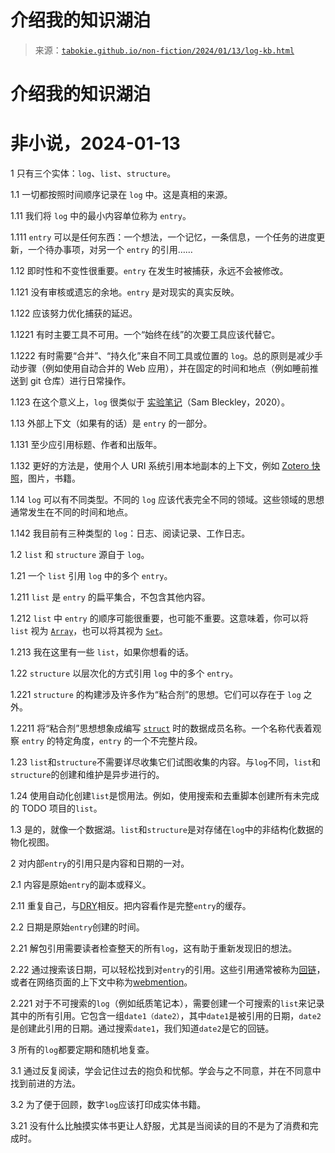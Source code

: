 <!--yml

category: 未分类

date: 2024-05-27 14:46:29

-->

# 介绍我的知识湖泊

> 来源：[`tabokie.github.io/non-fiction/2024/01/13/log-kb.html`](https://tabokie.github.io/non-fiction/2024/01/13/log-kb.html)

# 介绍我的知识湖泊

# 非小说，2024-01-13

1 只有三个实体：`log`、`list`、`structure`。

1.1 一切都按照时间顺序记录在 `log` 中。这是真相的来源。

1.11 我们将 `log` 中的最小内容单位称为 `entry`。

1.111 `entry` 可以是任何东西：一个想法，一个记忆，一条信息，一个任务的进度更新，一个待办事项，对另一个 `entry` 的引用……

1.12 即时性和不变性很重要。`entry` 在发生时被捕获，永远不会被修改。

1.121 没有审核或遗忘的余地。`entry` 是对现实的真实反映。

1.122 应该努力优化捕获的延迟。

1.1221 有时主要工具不可用。一个“始终在线”的次要工具应该代替它。

1.1222 有时需要“合并”、“持久化”来自不同工具或位置的 `log`。总的原则是减少手动步骤（例如使用自动合并的 Web 应用），并在固定的时间和地点（例如睡前推送到 git 仓库）进行日常操作。

1.123 在这个意义上，`log` 很类似于 [实验笔记](https://sambleckley.com/writing/lab-notebooks.html)（Sam Bleckley，2020）。

1.13 外部上下文（如果有的话）是 `entry` 的一部分。

1.131 至少应引用标题、作者和出版年。

1.132 更好的方法是，使用个人 URI 系统引用本地副本的上下文，例如 [Zotero 快照](https://www.zotero.org/support/adding_items_to_zotero#saving_webpages)，图片，书籍。

1.14 `log` 可以有不同类型。不同的 `log` 应该代表完全不同的领域。这些领域的思想通常发生在不同的时间和地点。

1.142 我目前有三种类型的 `log`：日志、阅读记录、工作日志。

1.2 `list` 和 `structure` 源自于 `log`。

1.21 一个 `list` 引用 `log` 中的多个 `entry`。

1.211 `list` 是 `entry` 的扁平集合，不包含其他内容。

1.212 `list` 中 `entry` 的顺序可能很重要，也可能不重要。这意味着，你可以将 `list` 视为 [`Array`](https://en.wikipedia.org/wiki/Array_(data_structure))，也可以将其视为 [`Set`](https://en.wikipedia.org/wiki/Set_(mathematics))。

1.213 我在这里有一些 `list`，如果你想看的话。

1.22 `structure` 以层次化的方式引用 `log` 中的多个 `entry`。

1.221 `structure` 的构建涉及许多作为“粘合剂”的思想。它们可以存在于 `log` 之外。

1.2211 将“粘合剂”思想想象成编写 [`struct`](https://en.wikipedia.org/wiki/Struct_(C_programming_language)) 时的数据成员名称。一个名称代表着观察 `entry` 的特定角度，`entry` 的一个不完整片段。

1.23 `list`和`structure`不需要详尽收集它们试图收集的内容。与`log`不同，`list`和`structure`的创建和维护是异步进行的。

1.24 使用自动化创建`list`是惯用法。例如，使用搜索和去重脚本创建所有未完成的 TODO 项目的`list`。

1.3 是的，就像一个数据湖。`list`和`structure`是对存储在`log`中的非结构化数据的物化视图。

2 对内部`entry`的引用只是内容和日期的一对。

2.1 内容是原始`entry`的副本或释义。

2.11 重复自己，与[DRY](https://en.wikipedia.org/wiki/Don%27t_repeat_yourself)相反。把内容看作是完整`entry`的缓存。

2.2 日期是原始`entry`创建的时间。

2.21 解包引用需要读者检查整天的所有`log`，这有助于重新发现旧的想法。

2.22 通过搜索该日期，可以轻松找到对`entry`的引用。这些引用通常被称为[回链](https://en.wikipedia.org/wiki/Backlink)，或者在网络页面的上下文中称为[webmention](https://www.w3.org/TR/webmention/)。

2.221 对于不可搜索的`log`（例如纸质笔记本），需要创建一个可搜索的`list`来记录其中的所有引用。它包含一组`date1（date2）`，其中`date1`是被引用的日期，`date2`是创建此引用的日期。通过搜索`date1`，我们知道`date2`是它的回链。

3 所有的`log`都要定期和随机地复查。

3.1 通过反复阅读，学会记住过去的抱负和忧郁。学会与之不同意，并在不同意中找到前进的方法。

3.2 为了便于回顾，数字`log`应该打印成实体书籍。

3.21 没有什么比触摸实体书更让人舒服，尤其是当阅读的目的不是为了消费和完成时。
